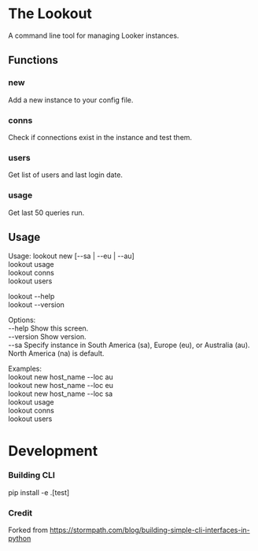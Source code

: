 # The Lookout
A command line tool for managing Looker instances.

## Functions
### new
Add a new instance to your config file.

### conns
Check if connections exist in the instance and test them.

### users
Get list of users and last login date.

### usage
Get last 50 queries run.


## Usage
Usage:
  lookout new <host> [--sa | --eu | --au]  
  lookout usage <host>  
  lookout conns <host>  
  lookout users <host>  
  
  lookout --help  
  lookout --version  
  
Options:  
  --help                         Show this screen.  
  --version                      Show version.  
  --sa                           Specify instance in South America (sa), Europe (eu), or Australia (au). North America (na) is default.  
 
Examples:  
  lookout new host_name --loc au  
  lookout new host_name --loc eu  
  lookout new host_name --loc sa  
  lookout usage  
  lookout conns  
  lookout users  


# Development

### Building CLI
pip install -e .[test]

### Credit
Forked from https://stormpath.com/blog/building-simple-cli-interfaces-in-python
